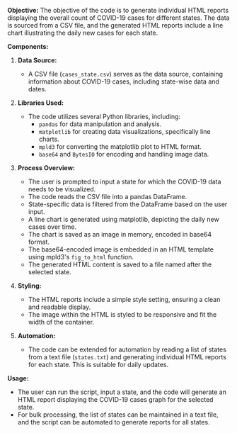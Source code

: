 
**Objective:**
The objective of the code is to generate individual HTML reports displaying the overall count of COVID-19 cases for different states. The data is sourced from a CSV file, and the generated HTML reports include a line chart illustrating the daily new cases for each state.

**Components:**
1. **Data Source:**
   - A CSV file (`cases_state.csv`) serves as the data source, containing information about COVID-19 cases, including state-wise data and dates.

2. **Libraries Used:**
   - The code utilizes several Python libraries, including:
     - `pandas` for data manipulation and analysis.
     - `matplotlib` for creating data visualizations, specifically line charts.
     - `mpld3` for converting the matplotlib plot to HTML format.
     - `base64` and `BytesIO` for encoding and handling image data.

3. **Process Overview:**
   - The user is prompted to input a state for which the COVID-19 data needs to be visualized.
   - The code reads the CSV file into a pandas DataFrame.
   - State-specific data is filtered from the DataFrame based on the user input.
   - A line chart is generated using matplotlib, depicting the daily new cases over time.
   - The chart is saved as an image in memory, encoded in base64 format.
   - The base64-encoded image is embedded in an HTML template using mpld3's `fig_to_html` function.
   - The generated HTML content is saved to a file named after the selected state.

4. **Styling:**
   - The HTML reports include a simple style setting, ensuring a clean and readable display.
   - The image within the HTML is styled to be responsive and fit the width of the container.

5. **Automation:**
   - The code can be extended for automation by reading a list of states from a text file (`states.txt`) and generating individual HTML reports for each state. This is suitable for daily updates.

**Usage:**
   - The user can run the script, input a state, and the code will generate an HTML report displaying the COVID-19 cases graph for the selected state.
   - For bulk processing, the list of states can be maintained in a text file, and the script can be automated to generate reports for all states.


